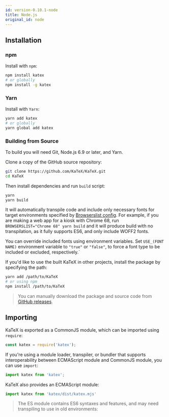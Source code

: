 ```yaml
---
id: version-0.10.1-node
title: Node.js
original_id: node
---
```

## Installation
### npm
Install with `npm`:

```bash
npm install katex
# or globally
npm install -g katex
```

### Yarn
Install with `Yarn`:

```bash
yarn add katex
# or globally
yarn global add katex
```

### Building from Source
To build you will need Git, Node.js 6.9 or later, and Yarn.

Clone a copy of the GitHub source repository:
```bash
git clone https://github.com/KaTeX/KaTeX.git
cd KaTeX
```

Then install dependencies and run `build` script:
```bash
yarn
yarn build
```

It will automatically transpile code and include only necessary fonts for
target environments specified by [Browserslist config](https://github.com/browserslist/browserslist#environment-variables).
For example, if you are making a web app for a kiosk with Chrome 68, run
`BROWSERSLIST="Chrome 68" yarn build` and it will produce build with no
transpilation, as it fully supports ES6, and only include WOFF2 fonts.

You can override included fonts using environment variables. Set `USE_(FONT NAME)`
environment variable to `"true"` or `"false"`, to force a font type to be included
or excluded, respectively.`

If you'd like to use the built KaTeX in other projects, install the package by
specifying the path:
```bash
yarn add /path/to/KaTeX
# or using npm
npm install /path/to/KaTeX
```

> You can manually download the package and source code from
[GitHub releases](https://github.com/KaTeX/KaTeX/releases).

## Importing
KaTeX is exported as a CommonJS module, which can be imported using `require`:
```js
const katex = require('katex');
```

If you're using a module loader, transpiler, or bundler that supports interoperability
between ECMAScript module and CommonJS module, you can use `import`:
```js
import katex from 'katex';
```

KaTeX also provides an ECMAScript module:
```js
import katex from 'katex/dist/katex.mjs'
```

> The ES module contains ES6 syntaxes and features, and may need transpiling to
use in old environments:
